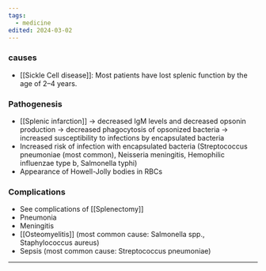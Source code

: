 ```yaml
---
tags:
  - medicine
edited: 2024-03-02
---
```

### causes
- [[Sickle Cell disease]]: Most patients have lost splenic function by the age of 2–4 years.

### Pathogenesis
- [[Splenic infarction]] → decreased IgM levels and decreased opsonin production → decreased phagocytosis of opsonized bacteria → increased susceptibility to infections by encapsulated bacteria 
- Increased risk of infection with encapsulated bacteria (Streptococcus pneumoniae (most common), Neisseria meningitis, Hemophilic influenzae type b, Salmonella typhi)
- Appearance of Howell-Jolly bodies in RBCs

### Complications
- See complications of [[Splenectomy]] 
- Pneumonia
- Meningitis
- [[Osteomyelitis]] (most common cause: Salmonella spp., Staphylococcus aureus)
- Sepsis (most common cause: Streptococcus pneumoniae)


---
